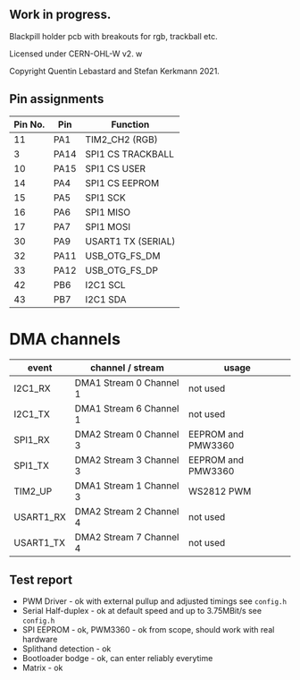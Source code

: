 ## Work in progress.

Blackpill holder pcb with breakouts for rgb, trackball etc.

Licensed under CERN-OHL-W v2.
w

Copyright Quentin Lebastard and Stefan Kerkmann 2021.
## Pin assignments

| Pin No. | Pin  |      Function      |
| ------- | ---- | ------------------ |
| 11      | PA1  | TIM2_CH2 (RGB)     |
| 3       | PA14 | SPI1 CS TRACKBALL  |
| 10      | PA15 | SPI1 CS USER       |
| 14      | PA4  | SPI1 CS EEPROM     |
| 15      | PA5  | SPI1 SCK           |
| 16      | PA6  | SPI1 MISO          |
| 17      | PA7  | SPI1 MOSI          |
| 30      | PA9  | USART1 TX (SERIAL) |
| 32      | PA11 | USB_OTG_FS_DM      |
| 33      | PA12 | USB_OTG_FS_DP      |
| 42      | PB6  | I2C1 SCL           |
| 43      | PB7  | I2C1 SDA           |


# DMA channels

|   event   |    channel / stream     |       usage        |
| --------- | ----------------------- | ------------------ |
| I2C1_RX   | DMA1 Stream 0 Channel 1 | not used           |
| I2C1_TX   | DMA1 Stream 6 Channel 1 | not used           |
| SPI1_RX   | DMA2 Stream 0 Channel 3 | EEPROM and PMW3360 |
| SPI1_TX   | DMA2 Stream 3 Channel 3 | EEPROM and PMW3360 |
| TIM2_UP   | DMA1 Stream 1 Channel 3 | WS2812 PWM         |
| USART1_RX | DMA2 Stream 2 Channel 4 | not used           |
| USART1_TX | DMA2 Stream 7 Channel 4 | not used           |


## Test report

* PWM Driver - ok with external pullup and adjusted timings see `config.h`
* Serial Half-duplex - ok at default speed and up to 3.75MBit/s see `config.h`
* SPI EEPROM - ok, PWM3360 - ok from scope, should work with real hardware
* Splithand detection - ok
* Bootloader bodge - ok, can enter reliably everytime
* Matrix - ok
